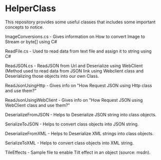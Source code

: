 HelperClass
===========

This repository provides some useful classes that includes some important concepts to notice.

ImageConversions.cs - Gives information on How to convert Image to Stream or byte[] using C#

ReadFile.cs - Used to read data from text file and assign it to string using C#

ReadJSON.cs - ReadJSON from Url and Deserialize using WebClient (Method used to read data from JSON link using Webclient class and Deserializing those objects into our own Class.

ReadJsonUsingHttp - Gives info on "How Request JSON using Http class and use them?"

ReadJsonUsingWebClient - Gives info on "How Request JSON using WebClient class and use them?"

DeserializeFromJSON - Helps to Deserialize JSON string into class objects.

SerializeToJSON - Helps to convert class objects into JSON string.

DeserializeFromXML - Helps to Deserialize XML strings into class objects.

SerializeToXML - Helps to convert class objects into XML string.

TileEffects - Sample file to enable Tilt effect in an object (source: msdn).

